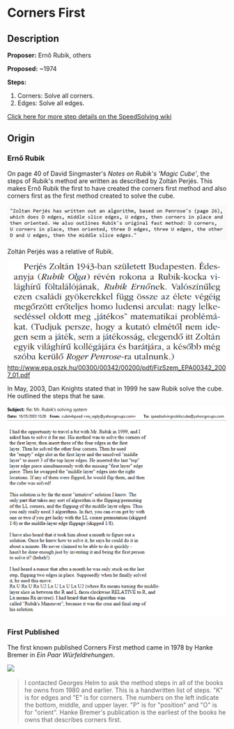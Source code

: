 # Corners First

## Description

**Proposer:** Ernő Rubik, others

**Proposed:** ~1974

**Steps:**

1. Corners: Solve all corners.
2. Edges: Solve all edges.

[Click here for more step details on the SpeedSolving wiki](https://www.speedsolving.com/wiki/index.php/Corners_First)

## Origin

### Ernő Rubik

On page 40 of David Singmaster's *Notes on Rubik's 'Magic Cube'*, the steps of Rubik's method are written as described by Zoltán Perjés. This makes Ernő Rubik the first to have created the corners first method and also corners first as the first method created to solve the cube.

![](img/CornersFirst/Rubik1.png)

Zoltán Perjés was a relative of Rubik.

![](img/CornersFirst/Rubik2.png)
http://www.epa.oszk.hu/00300/00342/00200/pdf/FizSzem_EPA00342_2007_01.pdf

In May, 2003, Dan Knights stated that in 1999 he saw Rubik solve the cube. He outlined the steps that he saw.

![](img/CornersFirst/Rubik3.png)

### First Published

The first known published Corners First method came in 1978 by Hanke Bremer in *Ein Paar Würfeldrehungen*.

![](img/CornersFirst/Bremer.png)

>I contacted Georges Helm to ask the method steps in all of the books he owns from 1980 and earlier. This is a handwritten list of steps. "K" is for edges and "E" is for corners. The numbers on the left indicate the bottom, middle, and upper layer. "P" is for "position" and "O" is for "orient". Hanke Bremer's publication is the earliest of the books he owns that describes corners first.